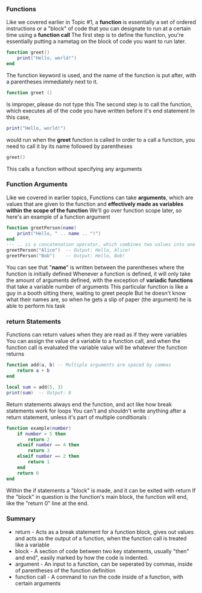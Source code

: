 
### Functions
Like we covered earlier in Topic #1, a **function** is essentially a set of ordered instructions
or a "block" of code that you can designate to run at a certain time using a **function call**
The first step is to define the function, you're essentially putting a nametag on the block of
code you want to run later.
```lua
function greet()
    print("Hello, world!")
end
```
The function keyword is used, and the name of the function is put after, with a parentheses immediately next to it.
```lua
function greet ()
```
Is improper, please do not type this
The second step is to call the function, which executes all of the code you have written before it's end statement
In this case, 
```lua
print("Hello, world!")
```
would run when the **greet** function is called
In order to a call a function, you need to call it by its name followed by parentheses
```lua
greet()
```
This calls a function without specifying any arguments
### Function Arguments
Like we covered in earlier topics, Functions can take **arguments**, which are values that are
given to the function and **effectively made as variables within the scope of the function**
We'll go over function scope later, so here's an example of a function argument
```lua
function greetPerson(name)
    print("Hello, " .. name .. "!")
end
--- .. is a concatenation operator, which combines two values into one string
greetPerson("Alice")  -- Output: Hello, Alice!
greetPerson("Bob")    -- Output: Hello, Bob!
```
You can see that "**name**" is written between the parentheses where the function is initially defined
Whenever a function is defined, it will only take the amount of arguments defined, with the exception of **variadic functions** that take a variable number of arguments
This particular function is like a guy in a booth sitting there, waiting to greet people
But he doesn't know what their names are, so when he gets a slip of paper (the argument) he is able to perform his task
### return Statements
Functions can return values when they are read as if they were variables
You can assign the value of a variable to a function call, and when the function call is evaluated the variable value will be whatever the function returns
```lua
function add(a, b) -- Multiple arguments are spaced by commas
    return a + b 
end

local sum = add(5, 3)
print(sum)  -- Output: 8
```
Return statements always end the function, and act like how break statements work for loops
You can't and shouldn't write anything after a return statement, unless it's part of multiple conditionals :
```lua
function example(number)
    if number > 5 then
        return 2
    elseif number == 4 then
        return 3
    elseif number == 2 then
        return 1
    end
    return 0
end
```
Within the if statements a "block" is made, and it can be exited with return
If the "block" in question is the function's main block, the function will end, like the "return 0" line at the end.
### Summary
* return - Acts as a break statement for a function block, gives out values and acts as the output of a function, when the function call is treated like a variable
* block - A section of code between two key statements, usually "then" and end", easily marked by how the code is indented.
* argument - An input to a function, can be seperated by commas, inside of parentheses of the function definition
* function call - A command to run the code inside of a function, with certain arguments
